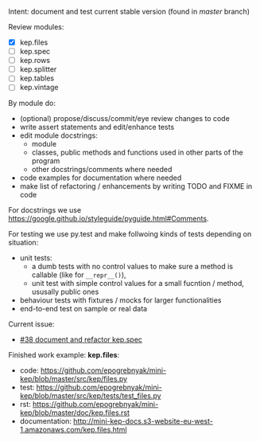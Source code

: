 Intent: document and test current stable version (found in *master* branch)

Review modules:
- [x] kep.files 
- [ ] kep.spec 
- [ ] kep.rows
- [ ] kep.splitter
- [ ] kep.tables
- [ ] kep.vintage

By module do:
 - (optional) propose/discuss/commit/eye review changes to code  
 - write assert statements and edit/enhance tests
 - edit module docstrings:
   - module
   - classes, public methods and functions used in other parts of the program
   - other docstrings/comments where needed
 - code examples for documentation where needed  
 - make list of refactoring / enhancements by writing TODO and FIXME in code 
 
For docstrings we use <https://google.github.io/styleguide/pyguide.html#Comments>. 

For testing we use py.test and make follwoing kinds of tests depending on situation:
 - unit tests:
   - a dumb tests with no control values to make sure a method is callable (like for ```__repr__()```), 
   - unit test with simple control values for a small fucntion / method, ususally public ones 
 - behaviour tests with fixtures / mocks for larger functionalities
 - end-to-end test on sample or real data  

Current issue:

- [#38 document and refactor kep.spec](https://github.com/epogrebnyak/mini-kep/issues/38)

Finished work example: **kep.files**:
- code: <https://github.com/epogrebnyak/mini-kep/blob/master/src/kep/files.py>
- test: https://github.com/epogrebnyak/mini-kep/blob/master/src/kep/tests/test_files.py
- rst: <https://github.com/epogrebnyak/mini-kep/blob/master/doc/kep.files.rst>
- documentation: <http://mini-kep-docs.s3-website-eu-west-1.amazonaws.com/kep.files.html>